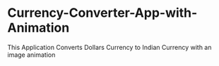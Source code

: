 # Currency-Converter-App-with-Animation
This Application Converts Dollars Currency to Indian Currency with an image animation
